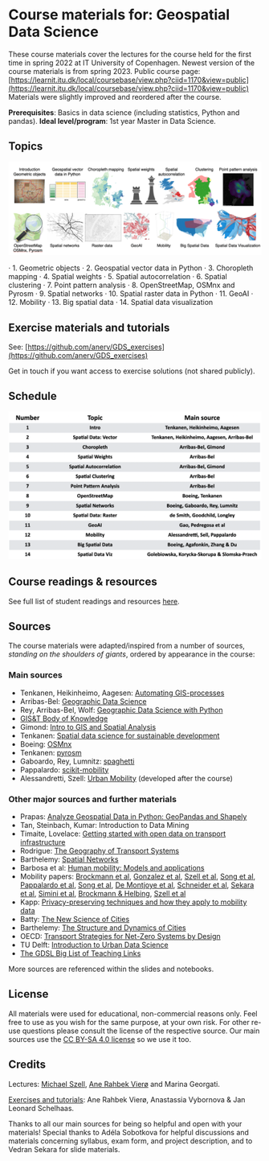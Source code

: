 # Course materials for: Geospatial Data Science

These course materials cover the lectures for the course held for the first time in spring 2022 at IT University of Copenhagen. Newest version of the course materials is from spring 2023. Public course page: [https://learnit.itu.dk/local/coursebase/view.php?ciid=1170&view=public](https://learnit.itu.dk/local/coursebase/view.php?ciid=1170&view=public)  
Materials were slightly improved and reordered after the course.

**Prerequisites**: Basics in data science (including statistics, Python and pandas).
**Ideal level/program**: 1st year Master in Data Science.

## Topics

![alt text](docs/images/topics.png "Topics")

· 1. Geometric objects · 2. Geospatial vector data in Python · 3. Choropleth mapping · 4. Spatial weights · 5. Spatial autocorrelation · 6. Spatial clustering · 7. Point pattern analysis · 8. OpenStreetMap, OSMnx and Pyrosm · 9. Spatial networks · 10. Spatial raster data in Python · 11. GeoAI · 12. Mobility · 13. Big spatial data · 14. Spatial data visualization

## Exercise materials and tutorials

See: [https://github.com/anerv/GDS_exercises](https://github.com/anerv/GDS_exercises)

Get in touch if you want access to exercise solutions (not shared publicly).

## Schedule

![alt text](docs/images/courseschedule.png "Course Schedule")

## Course readings & resources

See full list of student readings and resources [here](https://github.com/mszell/geospatialdatascience/blob/2023/course_readings.md).

## Sources

The course materials were adapted/inspired from a number of sources, *standing on the shoulders of giants*, ordered by appearance in the course:

### Main sources

* Tenkanen, Heikinheimo, Aagesen: [Automating GIS-processes](https://autogis-site.readthedocs.io/en/latest/)
* Arribas-Bel: [Geographic Data Science](https://darribas.org/gds_course/content/home.html)
* Rey, Arribas-Bel, Wolf: [Geographic Data Science with Python](https://geographicdata.science/book/intro.html)
* [GIS&T Body of Knowledge](<https://gistbok.ucgis.org/>)
* Gimond: [Intro to GIS and Spatial Analysis](https://mgimond.github.io/Spatial/index.html)
* Tenkanen: [Spatial data science for sustainable development](https://sustainability-gis.readthedocs.io/en/latest/index.html)
* Boeing: [OSMnx](https://github.com/gboeing/osmnx-examples/tree/main/notebooks)
* Tenkanen: [pyrosm](https://pyrosm.readthedocs.io/en/latest/index.html)
* Gaboardo, Rey, Lumnitz: [spaghetti](https://pysal.org/spaghetti/)
* Pappalardo: [scikit-mobility](https://github.com/scikit-mobility/tutorials)
* Alessandretti, Szell: [Urban Mobility](https://arxiv.org/abs/2211.00355) (developed after the course)

### Other major sources and further materials

* Prapas: [Analyze Geospatial Data in Python: GeoPandas and Shapely](https://www.learndatasci.com/tutorials/geospatial-data-python-geopandas-shapely/)
* Tan, Steinbach, Kumar: Introduction to Data Mining
* Timaite, Lovelace: [Getting started with open data on transport infrastructure](https://udsleeds.github.io/openinfra/articles/openinfra.html)
* Rodrigue: [The Geography of Transport Systems](https://transportgeography.org/)
* Barthelemy: [Spatial Networks](https://link.springer.com/book/10.1007/978-3-030-94106-2)
* Barbosa et al: [Human mobility: Models and applications](https://doi.org/10.1016/j.physrep.2018.01.001)
* Mobility papers: [Brockmann et al](https://www.nature.com/articles/nature04292), [Gonzalez et al](https://www.nature.com/articles/nature06958), [Szell et al](https://www.nature.com/articles/srep00457), [Song et al](https://www.science.org/doi/abs/10.1126/science.1177170), [Pappalardo et al](https://www.nature.com/articles/ncomms9166), [Song et al](https://www.nature.com/articles/nphys1760), [De Montjoye et al](https://www.nature.com/articles/srep01376), [Schneider et al](https://royalsocietypublishing.org/doi/abs/10.1098/rsif.2013.0246), [Sekara et al](https://www.pnas.org/content/113/36/9977.short), [Simini et al](https://www.nature.com/articles/nature10856), [Brockmann & Helbing](https://www.science.org/doi/10.1126/science.1245200), [Szell et al](https://www.nature.com/articles/s41598-022-10783-y)
* Kapp: [Privacy-preserving techniques and how they apply to mobility data](https://alexandrakapp.blog/2022/03/14/privacy-preserving-techniques-and-how-they-apply-to-mobility-data/)
* Batty: [The New Science of Cities](https://mitpress.mit.edu/books/new-science-cities)
* Barthelemy: [The Structure and Dynamics of Cities](https://www.cambridge.org/core/books/structure-and-dynamics-of-cities/50359353B081D0A38928961FE16FB2FD)
* OECD: [Transport Strategies for Net-Zero Systems by Design](https://www.oecd.org/environment/transport-strategies-for-net-zero-systems-by-design-0a20f779-en.htm)
* TU Delft: [Introduction to Urban Data Science](<https://cusp.tbm.tudelft.nl/courses/epa1316/>)
* [The GDSL Big List of Teaching Links](https://github.com/GDSL-UL/Teaching_Links)

More sources are referenced within the slides and notebooks.

## License

All materials were used for educational, non-commercial reasons only. Feel free to use as you wish for the same purpose, at your own risk. For other re-use questions please consult the license of the respective source. Our main sources use the [CC BY-SA 4.0 license](https://creativecommons.org/licenses/by-sa/4.0/) so we use it too.

## Credits

Lectures: [Michael Szell](http://michael.szell.net/), [Ane Rahbek Vierø](<https://anerv.github.io/>) and Marina Georgati.

[Exercises and tutorials](https://github.com/anerv/GDS_exercises): Ane Rahbek Vierø, Anastassia Vybornova & Jan Leonard Schelhaas.

Thanks to all our main sources for being so helpful and open with your materials! Special thanks to Adéla Sobotkova for helpful discussions and materials concerning syllabus, exam form, and project description, and to Vedran Sekara for slide materials.
